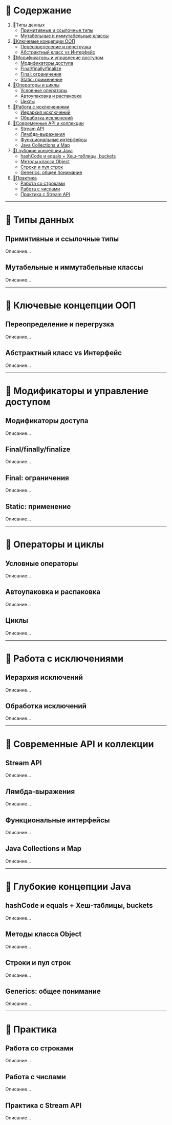 # 📌 Содержание
1. [🔹Типы данных](#типы-данных)
   - [Примитивные и ссылочные типы](#примитивные-и-ссылочные-типы)
   - [Мутабельные и иммутабельные классы](#мутабельные-и-иммутабельные-классы)
2. [🔹Ключевые концепции ООП](#ключевые-концепции-ооп)
   - [Переопределение и перегрузка](#переопределение-и-перегрузка)
   - [Абстрактный класс vs Интерфейс](#абстрактный-класс-vs-интерфейс)
3. [🔹Модификаторы и управление доступом](#модификаторы-и-управление-доступом)
   - [Модификаторы доступа](#модификаторы-доступа)
   - [Final/finally/finalize](#final-finally-finalize)
   - [Final: ограничения](#final-ограничения)
   - [Static: применение](#static-применение)
4. [🔹Операторы и циклы](#операторы-и-циклы)
   - [Условные операторы](#условные-операторы)
   - [Автоупаковка и распаковка](#автоупаковка-и-распаковка)
   - [Циклы](#циклы)
5. [🔹Работа с исключениями](#работа-с-исключениями)
   - [Иерархия исключений](#иерархия-исключений)
   - [Обработка исключений](#обработка-исключений)
6. [🔹Современные API и коллекции](#современные-api-и-коллекции)
   - [Stream API](#stream-api)
   - [Лямбда-выражения](#лямбда-выражения)
   - [Функциональные интерфейсы](#функциональные-интерфейсы)
   - [Java Collections и Map](#java-collections-и-map)
7. [🔹Глубокие концепции Java](#глубокие-концепции-java)
   - [hashCode и equals + Хеш-таблицы, buckets](#hashcode-и-equals-хеш-таблицы-buckets)
   - [Методы класса Object](#методы-класса-object)
   - [Строки и пул строк](#строки-и-пул-строк)
   - [Generics: общее понимание](#generics-общее-понимание)
8. [🔹Практика](#практика)
   - [Работа со строками](#работа-со-строками)
   - [Работа с числами](#работа-с-числами)
   - [Практика с Stream API](#практика-с-stream-api)

---

# 🔹 Типы данных <a id="типы-данных"></a>

## Примитивные и ссылочные типы <a id="примитивные-и-ссылочные-типы"></a>
Описание...

## Мутабельные и иммутабельные классы <a id="мутабельные-и-иммутабельные-классы"></a>
Описание...

---

# 🔹 Ключевые концепции ООП <a id="ключевые-концепции-ооп"></a>

## Переопределение и перегрузка <a id="переопределение-и-перегрузка"></a>
Описание...

## Абстрактный класс vs Интерфейс <a id="абстрактный-класс-vs-интерфейс"></a>
Описание...

---

# 🔹 Модификаторы и управление доступом <a id="модификаторы-и-управление-доступом"></a>

## Модификаторы доступа <a id="модификаторы-доступа"></a>
Описание...

## Final/finally/finalize <a id="final-finally-finalize"></a>
Описание...

## Final: ограничения <a id="final-ограничения"></a>
Описание...

## Static: применение <a id="static-применение"></a>
Описание...

---

# 🔹 Операторы и циклы <a id="операторы-и-циклы"></a>

## Условные операторы <a id="условные-операторы"></a>
Описание...

## Автоупаковка и распаковка <a id="автоупаковка-и-распаковка"></a>
Описание...

## Циклы <a id="циклы"></a>
Описание...

---

# 🔹 Работа с исключениями <a id="работа-с-исключениями"></a>

## Иерархия исключений <a id="иерархия-исключений"></a>
Описание...

## Обработка исключений <a id="обработка-исключений"></a>
Описание...

---

# 🔹 Современные API и коллекции <a id="современные-api-и-коллекции"></a>

## Stream API <a id="stream-api"></a>
Описание...

## Лямбда-выражения <a id="лямбда-выражения"></a>
Описание...

## Функциональные интерфейсы <a id="функциональные-интерфейсы"></a>
Описание...

## Java Collections и Map <a id="java-collections-и-map"></a>
Описание...

---

# 🔹 Глубокие концепции Java <a id="глубокие-концепции-java"></a>

## hashCode и equals + Хеш-таблицы, buckets <a id="hashcode-и-equals-хеш-таблицы-buckets"></a>
Описание...

## Методы класса Object <a id="методы-класса-object"></a>
Описание...

## Строки и пул строк <a id="строки-и-пул-строк"></a>
Описание...

## Generics: общее понимание <a id="generics-общее-понимание"></a>
Описание...

---

# 🔹 Практика <a id="практика"></a>

## Работа со строками <a id="работа-со-строками"></a>
Описание...

## Работа с числами <a id="работа-с-числами"></a>
Описание...

## Практика с Stream API <a id="практика-с-stream-api"></a>
Описание...
